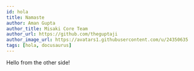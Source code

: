 ```yaml
---
id: hola
title: Namaste
author: Aman Gupta
author_title: Misaki Core Team
author_url: https://github.com/theguptaji
author_image_url: https://avatars1.githubusercontent.com/u/24350635
tags: [hola, docusaurus]
---
```


Hello from the other side!
